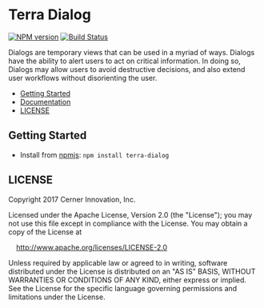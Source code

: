 # Terra Dialog


[![NPM version](http://img.shields.io/npm/v/terra-dialog.svg)](https://www.npmjs.org/package/terra-dialog)
[![Build Status](https://travis-ci.org/cerner/terra-core.svg?branch=master)](https://travis-ci.org/cerner/terra-core)

Dialogs are temporary views that can be used in a myriad of ways. Dialogs have the ability to alert users to act on critical information. In doing so, Dialogs may allow users to avoid destructive decisions, and also extend user workflows without disorienting the user.

- [Getting Started](#getting-started)
- [Documentation](https://github.com/cerner/terra-core/tree/master/packages/terra-dialog/docs)
- [LICENSE](#license)

## Getting Started

- Install from [npmjs](https://www.npmjs.com): `npm install terra-dialog`

## LICENSE

Copyright 2017 Cerner Innovation, Inc.

Licensed under the Apache License, Version 2.0 (the "License"); you may not use this file except in compliance with the License. You may obtain a copy of the License at

&nbsp;&nbsp;&nbsp;&nbsp;http://www.apache.org/licenses/LICENSE-2.0

Unless required by applicable law or agreed to in writing, software distributed under the License is distributed on an "AS IS" BASIS, WITHOUT WARRANTIES OR CONDITIONS OF ANY KIND, either express or implied. See the License for the specific language governing permissions and limitations under the License.
